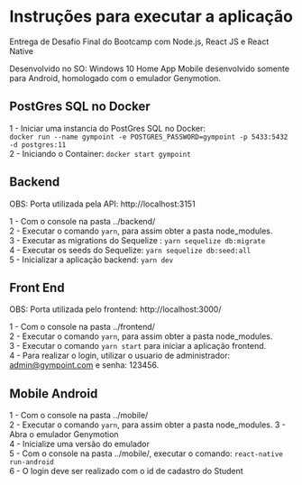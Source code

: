 # Instruções para executar a aplicação
Entrega de Desafio Final do Bootcamp com Node.js, React JS e React Native

Desenvolvido no SO: Windows 10 Home
App Mobile desenvolvido somente para Android, homologado com o emulador Genymotion.

## PostGres SQL no Docker

1 - Iniciar uma instancia do PostGres SQL no Docker:  
```docker run --name gympoint -e POSTGRES_PASSWORD=gympoint -p 5433:5432 -d postgres:11```  
2 - Iniciando o Container: ```docker start gympoint```


## Backend

OBS: Porta utilizada pela API: http://localhost:3151  

1 - Com o console na pasta ../backend/  
2 - Executar o comando ```yarn```, para assim obter a pasta node_modules.  
3 - Executar as migrations do Sequelize : ```yarn sequelize db:migrate```  
4 - Executar os seeds do Sequelize: ```yarn sequelize db:seed:all```  
5 - Inicializar a aplicação backend: ```yarn dev```    


## Front End

OBS: Porta utilizada pelo frontend: http://localhost:3000/  

1 - Com o console na pasta ../frontend/  
2 - Executar o comando ```yarn```, para assim obter a pasta node_modules.  
3 - Executar o comando ```yarn start``` para iniciar a aplicação frontend.  
4 - Para realizar o login, utilizar o usuario de administrador: admin@gympoint.com e senha: 123456.  

## Mobile Android

1 - Com o console na pasta ../mobile/  
2 - Executar o comando ```yarn```, para assim obter a pasta node_modules.
3 - Abra o emulador Genymotion  
4 - Inicialize uma versão do emulador  
5 - Com o console na pasta ../mobile/, executar o comando: ```react-native run-android```     
6 - O login deve ser realizado com o id de cadastro do Student

